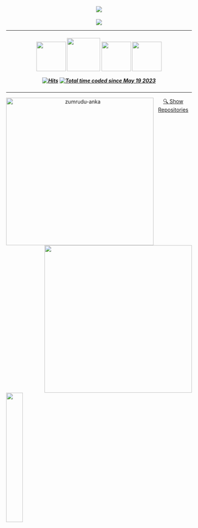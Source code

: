 <h1 align="center">
  <a href="https://git.io/typing-svg">
    <img src="https://readme-typing-svg.herokuapp.com/?lines=Hi,+There!+👋;This+is+Shoyim👨‍💻&center=true&size=30">
  </a>
</h1>
<p align="center">
  <a href="https://www.buymeacoffee.com/obloqulovshoyim"><img src="https://img.buymeacoffee.com/button-api/?text=Buy me a coffee&emoji=👨‍💻&slug=obloqulovshoyim&button_colour=FFDD00&font_colour=000000&font_family=Poppins&outline_colour=000000&coffee_colour=ffffff" /></a>
</p>
<hr>
<h5 align="center">
   <a href="https://www.linkedin.com/in/shoyim-obloqulov-9409b2296/" title="LinkedIn Profile"><img width="80" src="https://img.shields.io/badge/linkedin-%230077B5.svg?style=for-the-badge&logo=linkedin&logoColor=white"></a>
   <a href="https://www.instagram.com/shoyim_obloqulov/" title="Insta Profile"><img width="90" src="https://img.shields.io/badge/instagram-%23E4405F.svg?style=for-the-badge&logo=Instagram&logoColor=white"></a>
   <a href="https://t.me/obloqulov_shoyim" title="TG Profile"><img width="80" src="https://img.shields.io/badge/Telegram-2CA5E0?style=for-the-badge&logo=telegram&logoColor=white"></a>
   <a href="https://www.facebook.com/profile.php?id=100088859678436" title="FB Profile"><img width="80" src="https://img.shields.io/badge/Facebook-%231877F2.svg?style=for-the-badge&logo=Facebook&logoColor=white"></a>

  <a href="https://hits.sh/github.com/shoyimobloqulov/"><img alt="Hits" src="https://hits.sh/github.com/shoyimobloqulov.svg?view=today-total"/></a>
  <a href="https://wakatime.com/@601c65c4-5a70-4304-98de-a4833f83a8f9"><img src="https://wakatime.com/badge/user/601c65c4-5a70-4304-98de-a4833f83a8f9.svg" alt="Total time coded since May 19 2023" /></a>
</h5>

<hr>
<p align=center>
  <div align=center>
    <a href="https://github.com/shoyimobloqulov/" title="Go to Github profile">
      <img align="left" width=400 src="https://github-readme-streak-stats.herokuapp.com/?user=shoyimobloqulov&theme=react&border=61dafb&hide_border=true" alt="zumrudu-anka" />
    </a>
    <a href="https://github.com/shoyimobloqulov/" title="Go to Github profile">
      <img width=400 align="right" src="https://github-readme-stats.vercel.app/api?username=shoyimobloqulov&show_icons=true&theme=react&border_color=61dafb&hide_border=true" />
    </a>
  </div>
  <a href="https://github.com/anuraghazra/github-readme-stats">
      <img style="width: 30%;" align="left" src="https://github-readme-stats.vercel.app/api/top-langs/?username=shoyimobloqulov&hide=c%23,css,html%2b%2b,Cuda&title_color=61dafb&text_color=ffffff&icon_color=61dafb&bg_color=20232a&langs_count=8&layout=compact&border_color=61dafb&hide_border=true" />
  </a>
</p>

<div align=center>
  <a href="https://github.com/shoyimobloqulov?tab=repositories">🔍 <span>Show Repositories</span></a>
</div>
